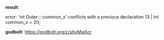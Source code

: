 **result**:
 
error: 'int Outer::<unnamed class>::common_x' conflicts with a previous declaration
   13 |         int common_x = 20;
 
**godbolt**: https://godbolt.org/z/shvMja5cr
